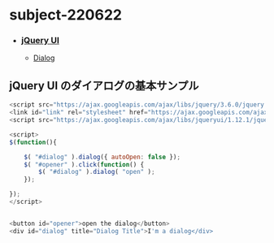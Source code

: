 # subject-220622

- ### [jQuery UI](https://jqueryui.com/)
  - [Dialog](https://api.jqueryui.com/dialog/)


## jQuery UI のダイアログの基本サンプル
```javascript
<script src="https://ajax.googleapis.com/ajax/libs/jquery/3.6.0/jquery.min.js"></script>
<link id="link" rel="stylesheet" href="https://ajax.googleapis.com/ajax/libs/jqueryui/1.12.1/themes/base/jquery-ui.css">
<script src="https://ajax.googleapis.com/ajax/libs/jqueryui/1.12.1/jquery-ui.min.js"></script>

<script>
$(function(){

	$( "#dialog" ).dialog({ autoOpen: false });
	$( "#opener" ).click(function() {
		$( "#dialog" ).dialog( "open" );
	});

});
</script>


<button id="opener">open the dialog</button>
<div id="dialog" title="Dialog Title">I'm a dialog</div>
```
